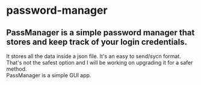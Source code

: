 # password-manager
 <h2>PassManager is a simple password manager that stores and keep track of your login credentials.</h2>
 
It stores all the data inside a json file. It's an easy to send/sycn format.<br>
That's not the safest option and I will be working on upgrading it for a safer method.<br>
PassManager is a simple GUI app.
